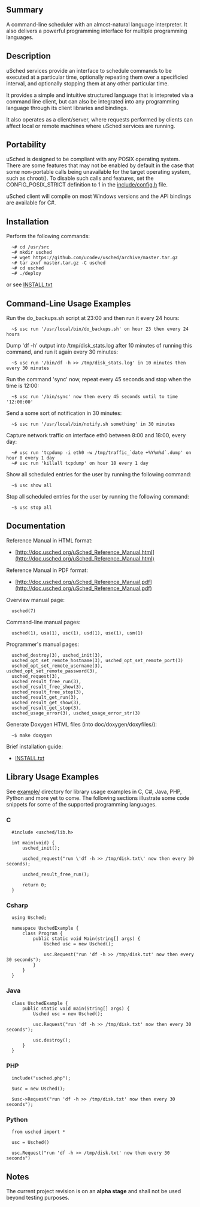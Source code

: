 ## Summary 

A command-line scheduler with an almost-natural language interpreter.
It also delivers a powerful programming interface for multiple programming languages.



## Description

uSched services provide an interface to schedule commands to be executed at a particular time, optionally repeating them over a specificied interval, and optionally stopping them at any other particular time.

It provides a simple and intuitive structured language that is intepreted via a command line client, but can also be integrated into any programming language through its client libraries and bindings.

It also operates as a client/server, where requests performed by clients can affect local or remote machines where uSched services are running.



## Portability

uSched is designed to be compliant with any POSIX operating system. There are some features that may not be enabled by default in the case that some non-portable calls being unavailable for the target operating system, such as chroot(). To disable such calls and features, set the CONFIG_POSIX_STRICT definition to 1 in the [include/config.h](https://github.com/ucodev/usched/blob/master/include/config.h) file.

uSched client will compile on most Windows versions and the API bindings are available for C#.



## Installation

Perform the following commands:

      ~# cd /usr/src
      ~# mkdir usched
      ~# wget https://github.com/ucodev/usched/archive/master.tar.gz
      ~# tar zxvf master.tar.gz -C usched
      ~# cd usched
      ~# ./deploy

or see [INSTALL.txt](https://github.com/ucodev/usched/blob/master/doc/text/INSTALL.txt)



## Command-Line Usage Examples

Run the do_backups.sh script at 23:00 and then run it every 24 hours:

      ~$ usc run '/usr/local/bin/do_backups.sh' on hour 23 then every 24 hours


Dump 'df -h' output into /tmp/disk_stats.log after 10 minutes of running this command, and run it again every 30 minutes:

      ~$ usc run '/bin/df -h >> /tmp/disk_stats.log' in 10 minutes then every 30 minutes


Run the command 'sync' now, repeat every 45 seconds and stop when the time is 12:00:

      ~$ usc run '/bin/sync' now then every 45 seconds until to time '12:00:00'


Send a some sort of notification in 30 minutes:

      ~$ usc run '/usr/local/bin/notify.sh something' in 30 minutes


Capture network traffic on interface eth0 between 8:00 and 18:00, every day:

      ~# usc run 'tcpdump -i eth0 -w /tmp/traffic_`date +%Y%m%d`.dump' on hour 8 every 1 day
      ~# usc run 'killall tcpdump' on hour 18 every 1 day


Show all scheduled entries for the user by running the following command:

      ~$ usc show all


Stop all scheduled entries for the user by running the following command:

      ~$ usc stop all



## Documentation

Reference Manual in HTML format:

  * [http://doc.usched.org/uSched_Reference_Manual.html](http://doc.usched.org/uSched_Reference_Manual.html)

Reference Manual in PDF format:

  * [http://doc.usched.org/uSched_Reference_Manual.pdf](http://doc.usched.org/uSched_Reference_Manual.pdf)

Overview manual page:

      usched(7)

Command-line manual pages:

      usched(1), usa(1), usc(1), usd(1), use(1), usm(1)

Programmer's manual pages:

      usched_destroy(3), usched_init(3),
      usched_opt_set_remote_hostname(3), usched_opt_set_remote_port(3)
      usched_opt_set_remote_username(3), usched_opt_set_remote_password(3),
      usched_request(3),
      usched_result_free_run(3),
      usched_result_free_show(3),
      usched_result_free_stop(3),
      usched_result_get_run(3),
      usched_result_get_show(3),
      usched_result_get_stop(3),
      usched_usage_error(3), usched_usage_error_str(3)

Generate Doxygen HTML files (into doc/doxygen/doxyfiles/):

      ~$ make doxygen

Brief installation guide:

  * [INSTALL.txt](https://github.com/ucodev/usched/blob/master/doc/text/INSTALL.txt)



## Library Usage Examples

See [example/](https://github.com/ucodev/usched/tree/master/example) directory for library usage examples in C, C#, Java, PHP, Python and more yet to come. The following sections illustrate some code snippets for some of the supported programming languages.

### C

      #include <usched/lib.h>
      
      int main(void) {
          usched_init();
          
          usched_request("run \'df -h >> /tmp/disk.txt\' now then every 30 seconds);
          
          usched_result_free_run();
          
          return 0;
      }

### Csharp

      using Usched;

      namespace UschedExample {
          class Program {
              public static void Main(string[] args) {
                  Usched usc = new Usched();
                  
                  usc.Request("run 'df -h >> /tmp/disk.txt' now then every 30 seconds");
              }
          }
      }

### Java

      class UschedExample {
          public static void main(String[] args) {
              Usched usc = new Usched();
              
              usc.Request("run 'df -h >> /tmp/disk.txt' now then every 30 seconds");
              
              usc.destroy();
          }
      }

### PHP

      include("usched.php");
      
      $usc = new Usched();
      
      $usc->Request("run 'df -h >> /tmp/disk.txt' now then every 30 seconds");

### Python

      from usched import *
      
      usc = Usched()
      
      usc.Request("run 'df -h >> /tmp/disk.txt' now then every 30 seconds")



## Notes

The current project revision is on an **alpha stage** and shall not be used beyond testing purposes.

